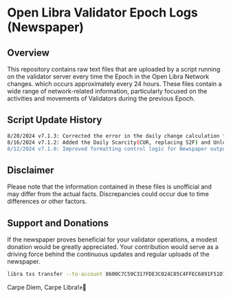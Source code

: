 
# Open Libra Validator Epoch Logs (Newspaper)

## Overview

This repository contains raw text files that are uploaded by a script running on the validator server every time the Epoch in the Open Libra Network changes. which occurs approximately every 24 hours. These files contain a wide range of network-related information, particularly focused on the activities and movements of Validators during the previous Epoch.

## Script Update History
```bash
8/20/2024 v7.1.3: Corrected the error in the daily change calculation formula for the Aptos Unlock Inflation Ratio.
8/16/2024 v7.1.2: Added the Daily Scarcity(CUR, replacing S2F) and Unlock Inflation Ratio for Aptos and compared them with Libra's figures.
8/12/2024 v7.1.0: Improved formatting control logic for Newspaper output (removed control characters from output file)
```

## Disclaimer

Please note that the information contained in these files is unofficial and may differ from the actual facts. Discrepancies could occur due to time differences or other factors.

## Support and Donations

If the newspaper proves beneficial for your validator operations, a modest donation would be greatly appreciated. Your contribution would serve as a driving force behind the continuous updates and regular uploads of the newspaper.
```bash
libra txs transfer --to-account 8600C7C59C317FDE3C024C85C4FFEC6891F51D19503B38D6FF7446AF092534BA --amount <Your expression of support>
```

Carpe Diem, Carpe Libra!✊🔆
